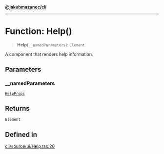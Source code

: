 [**@jakubmazanec/cli**](../README.md)

---

# Function: Help()

> **Help**(`__namedParameters`): `Element`

A component that renders help information.

## Parameters

### \_\_namedParameters

[`HelpProps`](../type-aliases/HelpProps.md)

## Returns

`Element`

## Defined in

[cli/source/ui/Help.tsx:20](https://github.com/jakubmazanec/tools/blob/077fa4993ebe623b1c463499cc41912353ae6eb1/packages/cli/source/ui/Help.tsx#L20)
